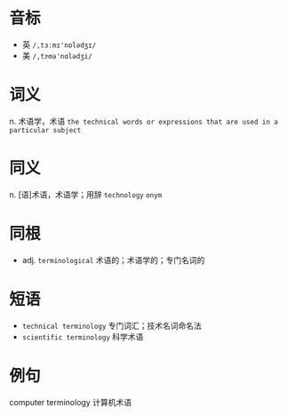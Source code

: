 # 音标

- 英 `/,tɜːmɪ'nɒlədʒɪ/`
- 美 `/,tɝmə'nɑlədʒi/`

# 词义

n. 术语学，术语
`the technical words or expressions that are used in a particular subject`

# 同义

n. [语]术语，术语学；用辞
`technology` `onym`

# 同根

- adj. `terminological` 术语的；术语学的；专门名词的

# 短语

- `technical terminology` 专门词汇；技术名词命名法
- `scientific terminology` 科学术语

# 例句

computer terminology
计算机术语


